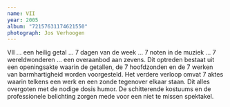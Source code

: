 ```yaml
---
name: VII
year: 2005
album: "72157631174621550"
photograph: Jos Verhoogen
---
```

VII ... een heilig getal ... 7 dagen van de week ... 7 noten in de muziek ... 7 wereldwonderen ... een overaanbod aan zevens. Dit optreden bestaat uit een openingsakte waarin de getallen, de 7 hoofdzonden en de 7 werken van barmhartigheid worden voorgesteld. Het verdere verloop omvat 7 aktes waarin telkens een werk en een zonde tegenover elkaar staan. Dit alles overgoten met de nodige dosis humor. De schitterende kostuums en de professionele belichting zorgen mede voor een niet te missen spektakel.
